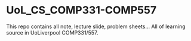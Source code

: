 # UoL_CS_COMP331-COMP557
This repo contains all note, lecture slide, problem sheets... All of learning source in UoLiverpool COMP331/557.
